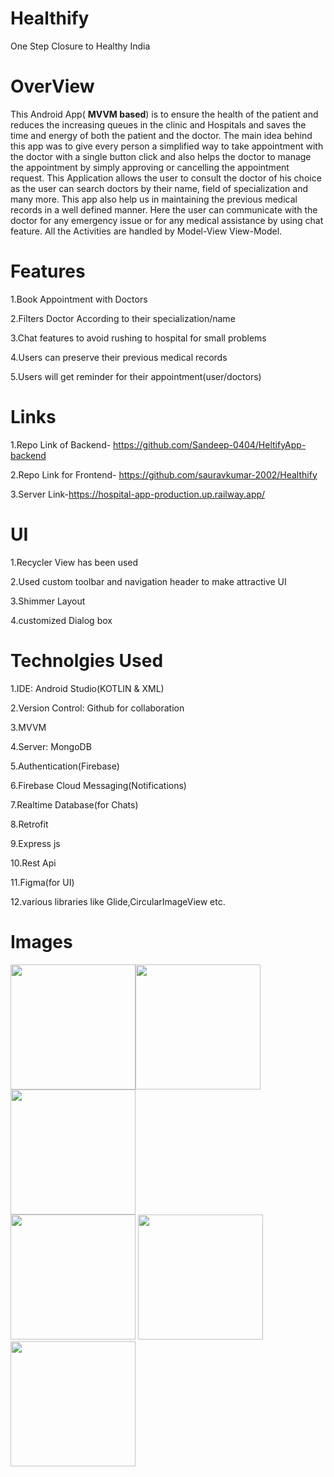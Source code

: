 # Healthify
One Step Closure to Healthy India

# OverView
This Android App( <b>MVVM based</b>) is to ensure the health of the patient and reduces the increasing queues in the clinic and Hospitals and saves the time and energy of both the patient and the doctor.
The main idea behind this app was to give every person a simplified way to take appointment with the doctor with a single button click and also helps the doctor to manage the appointment by simply approving or cancelling the appointment request.
This Application allows the user to consult the doctor of his choice as the user can search doctors by their name, field of specialization and many more.
This app also help us in maintaining the previous medical records in a well defined manner.
Here the user can communicate with the doctor for any emergency issue or for any medical assistance by using chat feature.
All the Activities are handled by Model-View View-Model.

# Features
1.Book Appointment with Doctors

2.Filters Doctor According to their specialization/name

3.Chat features to avoid rushing to hospital for small problems

4.Users can preserve their previous medical records

5.Users will get reminder for their appointment(user/doctors) 

# Links
1.Repo Link of Backend- https://github.com/Sandeep-0404/HeltifyApp-backend

2.Repo Link for Frontend- https://github.com/sauravkumar-2002/Healthify

3.Server Link-https://hospital-app-production.up.railway.app/

# UI 
1.Recycler View has been used

2.Used custom toolbar and navigation header to make attractive UI

3.Shimmer Layout

4.customized Dialog box

# Technolgies Used
1.IDE: Android Studio(KOTLIN & XML) 

2.Version Control: Github for collaboration 

3.MVVM

4.Server: MongoDB

5.Authentication(Firebase)

6.Firebase Cloud Messaging(Notifications)

7.Realtime Database(for Chats)

8.Retrofit

9.Express js

10.Rest Api

11.Figma(for UI)

12.various libraries like Glide,CircularImageView etc.
# Images
<img src="https://user-images.githubusercontent.com/79043983/218338472-8559fb0f-ddc3-4b7e-8566-d21e8037b495.jpeg" width="200" /><img src="https://user-images.githubusercontent.com/79043983/218338697-eea59981-78e3-43ff-bd3f-24497084e7fa.jpeg" width="200" /><img src="https://user-images.githubusercontent.com/79043983/218338708-ab12d61f-188a-46fd-95d4-83487098e9b4.jpeg" width="200" /><br>
<img src="https://user-images.githubusercontent.com/79043983/218338711-fb9ed4d6-c9c1-44b1-a627-3a90b126ddf5.jpeg" width="200"  />
<img src="https://user-images.githubusercontent.com/79043983/218338714-954ae6c1-b313-4bc6-be13-08ded33d999a.jpeg" width="200" /><img src="https://user-images.githubusercontent.com/79043983/218338840-217984e0-a082-4115-8a2a-ac8c0257da41.jpeg" width="200" />
